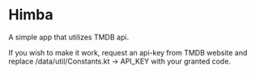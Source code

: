 # Himba
A simple app that utilizes TMDB api.

If you wish to make it work, request an api-key from TMDB website and replace /data/util/Constants.kt -> API_KEY with your granted code.
